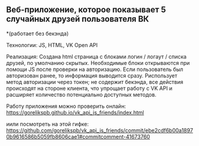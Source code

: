 Веб-приложение, которое показывает 5 случайных друзей пользователя ВК 
---------
*(работает без бекэнда)

Технологии: JS, HTML, VK Open API

Реализация:
Создана html страница с блоками логин / логаут / списка друзей, по умолчанию скрытых. Необходимые блоки открываются при помощи JS после проверки на авторизацию. Если пользователь был авторизован ранее, то информация выводится сразу. Риспользует метод авторизации через токен; не содержит бекэнда, все действия происходят на стороне клиента, что упрощает работу с VK API и расширяет количество потенциально доступных методов.

Работу приложения можно проверить онлайн: https://gorelikspb.github.io/vk_api_js_friends/index.html

иили посмотреть на этой гифке: https://github.com/gorelikspb/vk_api_js_friends/commit/ebe2cdf6b00a18970b9616586b5059fb8606cae1#commitcomment-41673760
